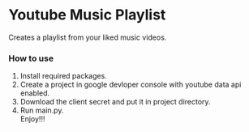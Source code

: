 # Youtube Music Playlist
Creates a playlist from your liked music videos.

### How to use

1. Install required packages.
2. Create a project in google devloper console with youtube data api enabled.
4. Download the client secret and put it in project directory.
3. Run main.py.   
Enjoy!!!
